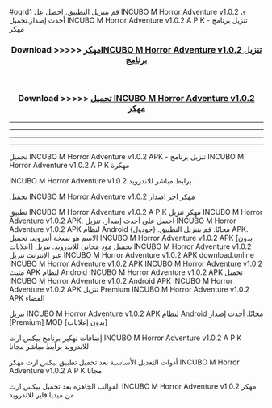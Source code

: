 #oqrd1 قم بتنزيل التطبيق. احصل عل INCUBO M Horror Adventure v1.0.2  ى أحدث إصدار.تحميل INCUBO M Horror Adventure v1.0.2  A P K - تنزيل برنامج مهكر



<div align="center">
<h3>Download >>>>> <a href="https://ar-sites.web.app/?ar= INCUBO M Horror Adventure v1.0.2 ">مهكرINCUBO M Horror Adventure v1.0.2  تنزيل برنامج</a></h3><br>

<h3>Download >>>>> <a href="https://ar-sites.web.app/?ar= INCUBO M Horror Adventure v1.0.2 ">تحميل INCUBO M Horror Adventure v1.0.2  مهكر</a></h3>
</div>


----------------------------------------------------------

----------------------------------------------------------

----------------------------------------------------------

----------------------------------------------------------


تحميل INCUBO M Horror Adventure v1.0.2  APK - تنزيل برنامج INCUBO M Horror Adventure v1.0.2  A P K مهكرة

INCUBO M Horror Adventure v1.0.2  برابط مباشر للاندرويد

تحميل INCUBO M Horror Adventure v1.0.2  مهكر اخر اصدار

تطبيق INCUBO M Horror Adventure v1.0.2  A P K مهكر
تنزيل INCUBO M Horror Adventure v1.0.2  APK. احصل على أحدث إصدار.
تنزيل INCUBO M Horror Adventure v1.0.2  APK لنظام Android مجانًا.
قم بتنزيل التطبيق. {جودول} APK. الاسم هو نسخة أندرويد.
تحميل INCUBO M Horror Adventure v1.0.2  APK [بدون اعلانات]
تحميل مود مجاني للاندرويد.
تنزيل INCUBO M Horror Adventure v1.0.2  عبر الإنترنت
تنزيل INCUBO M Horror Adventure v1.0.2  APK
download.online INCUBO M Horror Adventure v1.0.2  APK
INCUBO M Horror Adventure v1.0.2  مثبت APK لنظام Android
INCUBO M Horror Adventure v1.0.2  APK
تحميل INCUBO M Horror Adventure v1.0.2  Android APK
INCUBO M Horror Adventure v1.0.2  APK تنزيل Premium
INCUBO M Horror Adventure v1.0.2  APK الفضاء

تنزيل INCUBO M Horror Adventure v1.0.2  APK لنظام Android مجانًا. أحدث إصدار [Premium] MOD [بدون إعلانات]

إضافات تهكير برنامج بيكس ارت INCUBO M Horror Adventure v1.0.2  A P K للاندرويد برابط مباشر مجانا

أدوات التعديل الأساسية بعد تحميل تطبيق بيكس ارت مهكر INCUBO M Horror Adventure v1.0.2  A P K مجانا

القوالب الجاهزة بعد تحميل بيكس ارت INCUBO M Horror Adventure v1.0.2  مهكر من ميديا فاير للاندرويد



